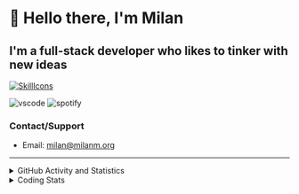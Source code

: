 # 👋 Hello there, I'm Milan
## I'm a full-stack developer who likes to tinker with new ideas
[![SkillIcons](https://skillicons.dev/icons?i=js,ts,nextjs,tailwind,html,go,bash,git,nginx,prisma,kubernetes,docker,linux)](https://skillicons.dev)

![vscode](https://nocache.advaith.workers.dev?url=https://img.shields.io/endpoint?url=https://dev.discordprofiles.me/api/badge/vscode/423203831971708958)
![spotify](https://nocache.advaith.workers.dev?url=https://img.shields.io/endpoint?url=https://dev.discordprofiles.me/api/badge/spotify/423203831971708958)

### Contact/Support

- Email: [milan@milanm.org](mailto:milan@milanm.org)
 
---
 
<details>
  <summary>GitHub Activity and Statistics</summary>
  <img src="/github-metrics.svg" />
</details>
<details>
  <summary>Coding Stats</summary>
  <!--START_SECTION:waka-->

```txt
JSON         43 mins         ███████████▓░░░░░░░░░░░░░   46.41 %
Docker       26 mins         ███████░░░░░░░░░░░░░░░░░░   28.47 %
YAML         8 mins          ██░░░░░░░░░░░░░░░░░░░░░░░   08.55 %
CSS          7 mins          ██░░░░░░░░░░░░░░░░░░░░░░░   07.59 %
Bash         3 mins          █░░░░░░░░░░░░░░░░░░░░░░░░   03.46 %
```

<!--END_SECTION:waka-->
</details>
